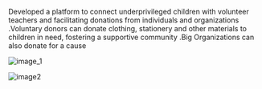 Developed a platform to connect underprivileged children with volunteer teachers and facilitating donations from individuals and organizations
.Voluntary donors can donate clothing, stationery and other materials to children in need, fostering a supportive community .Big Organizations can
also donate for a cause

![image_1](https://github.com/PrathamChoreria/Social-Cause-Website/assets/93367121/096ab125-3655-4b9a-8e3d-f3bc2724e325)

![image2](https://github.com/PrathamChoreria/Social-Cause-Website/assets/93367121/0b27e7cb-a23e-4954-8f05-db09046d573f)
